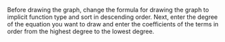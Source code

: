 Before drawing the graph, change the formula for drawing the graph to implicit function type and sort in descending order. Next, enter the degree of the equation you want to draw and enter the coefficients of the terms in order from the highest degree to the lowest degree.
